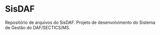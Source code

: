 # SisDAF
Repositório de arquivos do SisDAF.
Projeto de desenvolvimento do Sistema de Gestão do DAF/SECTICS/MS.
